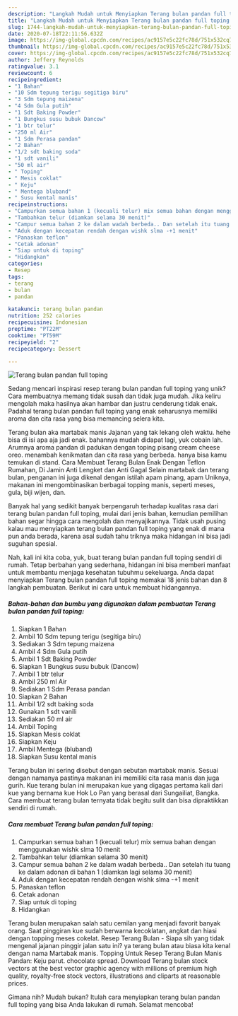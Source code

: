 ```yaml
---
description: "Langkah Mudah untuk Menyiapkan Terang bulan pandan full toping yang Lezat"
title: "Langkah Mudah untuk Menyiapkan Terang bulan pandan full toping yang Lezat"
slug: 1744-langkah-mudah-untuk-menyiapkan-terang-bulan-pandan-full-toping-yang-lezat
date: 2020-07-18T22:11:56.632Z
image: https://img-global.cpcdn.com/recipes/ac9157e5c22fc78d/751x532cq70/terang-bulan-pandan-full-toping-foto-resep-utama.jpg
thumbnail: https://img-global.cpcdn.com/recipes/ac9157e5c22fc78d/751x532cq70/terang-bulan-pandan-full-toping-foto-resep-utama.jpg
cover: https://img-global.cpcdn.com/recipes/ac9157e5c22fc78d/751x532cq70/terang-bulan-pandan-full-toping-foto-resep-utama.jpg
author: Jeffery Reynolds
ratingvalue: 3.1
reviewcount: 6
recipeingredient:
- "1 Bahan"
- "10 Sdm tepung terigu segitiga biru"
- "3 Sdm tepung maizena"
- "4 Sdm Gula putih"
- "1 Sdt Baking Powder"
- "1 Bungkus susu bubuk Dancow"
- "1 btr telur"
- "250 ml Air"
- "1 Sdm Perasa pandan"
- "2 Bahan"
- "1/2 sdt baking soda"
- "1 sdt vanili"
- "50 ml air"
- " Toping"
- " Mesis coklat"
- " Keju"
- " Mentega bluband"
- " Susu kental manis"
recipeinstructions:
- "Campurkan semua bahan 1 (kecuali telur) mix semua bahan dengan menggunakan wishk slma 10 menit"
- "Tambahkan telur (diamkan selama 30 menit)"
- "Campur semua bahan 2 ke dalam wadah berbeda.. Dan setelah itu tuang ke dalam adonan di bahan 1 (diamkan lagi selama 30 menit)"
- "Aduk dengan kecepatan rendah dengan wishk slma -+1 menit"
- "Panaskan teflon"
- "Cetak adonan"
- "Siap untuk di toping"
- "Hidangkan"
categories:
- Resep
tags:
- terang
- bulan
- pandan

katakunci: terang bulan pandan 
nutrition: 252 calories
recipecuisine: Indonesian
preptime: "PT22M"
cooktime: "PT59M"
recipeyield: "2"
recipecategory: Dessert

---
```



![Terang bulan pandan full toping](https://img-global.cpcdn.com/recipes/ac9157e5c22fc78d/751x532cq70/terang-bulan-pandan-full-toping-foto-resep-utama.jpg)

Sedang mencari inspirasi resep terang bulan pandan full toping yang unik? Cara membuatnya memang tidak susah dan tidak juga mudah. Jika keliru mengolah maka hasilnya akan hambar dan justru cenderung tidak enak. Padahal terang bulan pandan full toping yang enak seharusnya memiliki aroma dan cita rasa yang bisa memancing selera kita.

Terang bulan aka martabak manis Jajanan yang tak lekang oleh waktu. hehe bisa di isi apa aja jadi enak. bahannya mudah didapat lagi, yuk cobain lah. Arumnya aroma pandan di padukan dengan toping pisang cream cheese oreo. menambah kenikmatan dan cita rasa yang berbeda. hanya bisa kamu temukan di stand. Cara Membuat Terang Bulan Enak Dengan Teflon Rumahan, Di Jamin Anti Lengket dan Anti Gagal Selain martabak dan terang bulan, penganan ini juga dikenal dengan istilah apam pinang, apam Uniknya, makanan ini mengombinasikan berbagai topping manis, seperti meses, gula, biji wijen, dan.

Banyak hal yang sedikit banyak berpengaruh terhadap kualitas rasa dari terang bulan pandan full toping, mulai dari jenis bahan, kemudian pemilihan bahan segar hingga cara mengolah dan menyajikannya. Tidak usah pusing kalau mau menyiapkan terang bulan pandan full toping yang enak di mana pun anda berada, karena asal sudah tahu triknya maka hidangan ini bisa jadi suguhan spesial.


Nah, kali ini kita coba, yuk, buat terang bulan pandan full toping sendiri di rumah. Tetap berbahan yang sederhana, hidangan ini bisa memberi manfaat untuk membantu menjaga kesehatan tubuhmu sekeluarga. Anda dapat menyiapkan Terang bulan pandan full toping memakai 18 jenis bahan dan 8 langkah pembuatan. Berikut ini cara untuk membuat hidangannya.

<!--inarticleads1-->

##### Bahan-bahan dan bumbu yang digunakan dalam pembuatan Terang bulan pandan full toping:

1. Siapkan 1 Bahan
1. Ambil 10 Sdm tepung terigu (segitiga biru)
1. Sediakan 3 Sdm tepung maizena
1. Ambil 4 Sdm Gula putih
1. Ambil 1 Sdt Baking Powder
1. Siapkan 1 Bungkus susu bubuk (Dancow)
1. Ambil 1 btr telur
1. Ambil 250 ml Air
1. Sediakan 1 Sdm Perasa pandan
1. Siapkan 2 Bahan
1. Ambil 1/2 sdt baking soda
1. Gunakan 1 sdt vanili
1. Sediakan 50 ml air
1. Ambil  Toping
1. Siapkan  Mesis coklat
1. Siapkan  Keju
1. Ambil  Mentega (bluband)
1. Siapkan  Susu kental manis


Terang bulan ini sering disebut dengan sebutan martabak manis. Sesuai dengan namanya pastinya makanan ini memiliki cita rasa manis dan juga gurih. Kue terang bulan ini merupakan kue yang digagas pertama kali dari kue yang bernama kue Hok Lo Pan yang berasal dari Sungailiat, Bangka. Cara membuat terang bulan ternyata tidak begitu sulit dan bisa dipraktikkan sendiri di rumah. 

<!--inarticleads2-->

##### Cara membuat Terang bulan pandan full toping:

1. Campurkan semua bahan 1 (kecuali telur) mix semua bahan dengan menggunakan wishk slma 10 menit
1. Tambahkan telur (diamkan selama 30 menit)
1. Campur semua bahan 2 ke dalam wadah berbeda.. Dan setelah itu tuang ke dalam adonan di bahan 1 (diamkan lagi selama 30 menit)
1. Aduk dengan kecepatan rendah dengan wishk slma -+1 menit
1. Panaskan teflon
1. Cetak adonan
1. Siap untuk di toping
1. Hidangkan


Terang bulan merupakan salah satu cemilan yang menjadi favorit banyak orang. Saat pinggiran kue sudah berwarna kecoklatan, angkat dan hiasi dengan topping meses cokelat. Resep Terang Bulan - Siapa sih yang tidak mengenal jajanan pinggir jalan satu ini? ya terang bulan atau biasa kita kenal dengan nama Martabak manis. Topping Untuk Resep Terang Bulan Manis Pandan: Keju parut. chocolate spread. Download Terang bulan stock vectors at the best vector graphic agency with millions of premium high quality, royalty-free stock vectors, illustrations and cliparts at reasonable prices. 

Gimana nih? Mudah bukan? Itulah cara menyiapkan terang bulan pandan full toping yang bisa Anda lakukan di rumah. Selamat mencoba!
